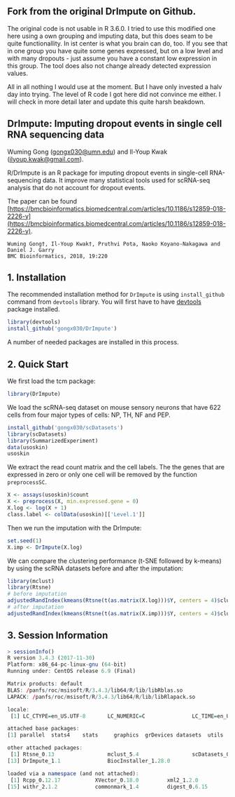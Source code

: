## Fork from the original DrImpute on Github.

The original code is not usable in R 3.6.0. I tried to use this modified one here using a own grouping and imputing data, but this does seam to be quite functionallity. In ist center is what you brain can do, too. If you see that in one group you have quite some genes expressed, but on a low level and with many dropouts - just assume you have a constant low expression in this group.
The tool does also not change already detected expression values.

All in all nothing I would use at the moment. But I have only invested a halv day into trying. The level of R code I got here did not convince me either. I will check in more detail later and update this quite harsh beakdown.


## DrImpute: Imputing dropout events in single cell RNA sequencing data

Wuming Gong (<gongx030@umn.edu>) and Il-Youp Kwak (<ilyoup.kwak@gmail.com>).

R/DrImpute is an R package for imputing dropout events in single-cell RNA-sequencing data. It improve many statistical tools used for scRNA-seq analysis that do not account for dropout events. 

The paper can be found [https://bmcbioinformatics.biomedcentral.com/articles/10.1186/s12859-018-2226-y](https://bmcbioinformatics.biomedcentral.com/articles/10.1186/s12859-018-2226-y).

```DrImpute: imputing dropout events in single cell RNA sequencing data
Wuming Gong†, Il-Youp Kwak†, Pruthvi Pota, Naoko Koyano-Nakagawa and Daniel J. Garry
BMC Bioinformatics, 2018, 19:220
```

## 1. Installation

The recommended installation method for `DrImpute` is using `install_github` command from `devtools` library.  You will first have to have [devtools](https://github.com/hadley/devtools) package installed.

```r
library(devtools)
install_github('gongx030/DrImpute')
```

A number of needed packages are installed in this process.

## 2. Quick Start

We first load the tcm package:
```r
library(DrImpute)
```

We load the scRNA-seq dataset on mouse sensory neurons that have 622 cells from four major types of cells: NP, TH, NF and PEP.  
```r
install_github('gongx030/scDatasets')
library(scDatasets)
library(SummarizedExperiment)
data(usoskin)
usoskin
```

We extract the read count matrix and the cell labels. The the genes that are expressed in zero or only one cell will be removed by the function `preprocessSC`.  
```r
X <- assays(usoskin)$count
X <- preprocess(X, min.expressed.gene = 0)
X.log <- log(X + 1)
class.label <- colData(usoskin)[['Level.1']]
```

Then we run the imputation with the DrImpute:
```r
set.seed(1)
X.imp <- DrImpute(X.log)
```

We can compare the clustering performance (t-SNE followed by k-means) by using the scRNA datasets before and after the imputation:
```r
library(mclust)
library(Rtsne)
# before imputation
adjustedRandIndex(kmeans(Rtsne(t(as.matrix(X.log)))$Y, centers = 4)$cluster, class.label)
# after imputation
adjustedRandIndex(kmeans(Rtsne(t(as.matrix(X.imp)))$Y, centers = 4)$cluster, class.label)
```

## 3. Session Information
```r
> sessionInfo()
R version 3.4.3 (2017-11-30)
Platform: x86_64-pc-linux-gnu (64-bit)
Running under: CentOS release 6.9 (Final)

Matrix products: default
BLAS: /panfs/roc/msisoft/R/3.4.3/lib64/R/lib/libRblas.so
LAPACK: /panfs/roc/msisoft/R/3.4.3/lib64/R/lib/libRlapack.so

locale:
 [1] LC_CTYPE=en_US.UTF-8       LC_NUMERIC=C               LC_TIME=en_US.UTF-8        LC_COLLATE=en_US.UTF-8     LC_MONETARY=en_US.UTF-8    LC_MESSAGES=en_US.UTF-8    LC_PAPER=en_US.UTF-8       LC_NAME=C                  LC_ADDRESS=C               LC_TELEPHONE=C             LC_MEASUREMENT=en_US.UTF-8 LC_IDENTIFICATION=C

attached base packages:
[1] parallel  stats4    stats     graphics  grDevices datasets  utils     methods   base

other attached packages:
 [1] Rtsne_0.13                 mclust_5.4                 scDatasets_0.0.3           SummarizedExperiment_1.8.1 DelayedArray_0.4.1         matrixStats_0.53.1         Biobase_2.38.0             GenomicRanges_1.30.3       GenomeInfoDb_1.14.0        IRanges_2.12.0             S4Vectors_0.16.0           BiocGenerics_0.24.0
[13] DrImpute_1.1               BiocInstaller_1.28.0

loaded via a namespace (and not attached):
 [1] Rcpp_0.12.17           XVector_0.18.0         xml2_1.2.0             magrittr_1.5           roxygen2_6.0.1         zlibbioc_1.24.0        devtools_1.13.5        lattice_0.20-35        R6_2.2.2               FNN_1.1                stringr_1.3.0          tools_3.4.3            grid_3.4.3             irlba_2.3.2
[15] withr_2.1.2            commonmark_1.4         digest_0.6.15          Matrix_1.2-12          GenomeInfoDbData_1.0.0 bitops_1.0-6           RCurl_1.95-4.10        memoise_1.1.0          stringi_1.1.7          compiler_3.4.3
```
